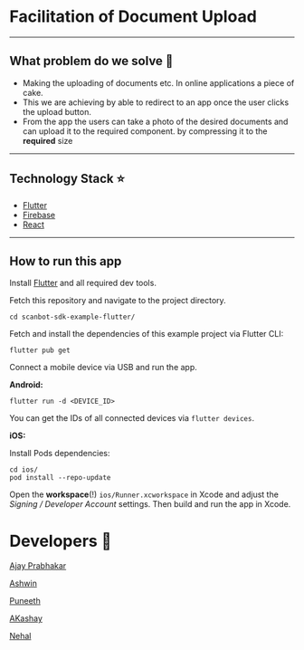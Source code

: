 # Facilitation of Document Upload
___
## What problem do we solve :eyes:

* Making the uploading of documents etc. In online applications a piece of cake.
* This we are achieving by able to redirect to an app once the user clicks the upload button.
* From the app the users can take a photo of the desired documents and can upload it to the required component. by compressing it to the **required** size

___
## Technology Stack :star:

* [Flutter](https://flutter.dev/)
* [Firebase](https://firebase.google.com/)
* [React](https://reactjs.org/)
___
## How to run this app

Install [Flutter](https://flutter.dev) and all required dev tools.
 
Fetch this repository and navigate to the project directory.

```
cd scanbot-sdk-example-flutter/
```

Fetch and install the dependencies of this example project via Flutter CLI:

```
flutter pub get
```

Connect a mobile device via USB and run the app.

**Android:**

```
flutter run -d <DEVICE_ID>
```

You can get the IDs of all connected devices via `flutter devices`.

**iOS:**

Install Pods dependencies:

```
cd ios/
pod install --repo-update
```

Open the **workspace**(!) `ios/Runner.xcworkspace` in Xcode and adjust the *Signing / Developer Account* settings. 
Then build and run the app in Xcode.

# Developers :information_desk_person:

[Ajay Prabhakar](https://github.com/Chromicle)

[Ashwin](https://github.com/ashwinkey04)

[Puneeth](https://github.com/puneeth2001)

[AKashay](https://github.com/iammarco11)

[Nehal](https://github.com/Blackcipher101)
